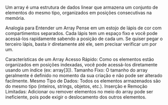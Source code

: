 Um array é uma estrutura de dados linear que armazena um conjunto de elementos do mesmo tipo, organizados em posições consecutivas na memória.

Analogia para Entender um Array
Pense em um estojo de lápis de cor com compartimentos separados. Cada lápis tem um espaço fixo e você pode acessá-los rapidamente sabendo a posição de cada um. Se quiser pegar o terceiro lápis, basta ir diretamente até ele, sem precisar verificar um por um.

Características de um Array
Acesso Rápido: Como os elementos estão organizados em posições indexadas, você pode acessá-los diretamente usando um índice (ex: array[3]).
Tamanho Fixo: O tamanho do array geralmente é definido no momento da sua criação e não pode ser alterado facilmente.
Mesmo Tipo de Dados: Todos os elementos armazenados são do mesmo tipo (inteiros, strings, objetos, etc.).
Inserção e Remoção Limitadas: Adicionar ou remover elementos no meio do array pode ser ineficiente, pois pode exigir o deslocamento dos outros elementos.
